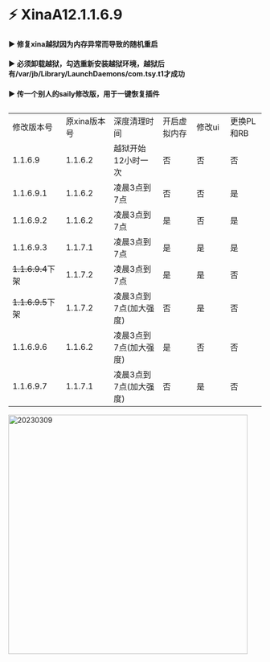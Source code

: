 # ⚡ XinaA12.1.1.6.9

#### ▶️ 修复xina越狱因为内存异常而导致的随机重启  

#### ▶️ 必须卸载越狱，勾选重新安装越狱环境，越狱后有/var/jb/Library/LaunchDaemons/com.tsy.t1才成功    

#### ▶️ 传一个别人的saily修改版，用于一键恢复插件  
  
##  
<table>
  <tr>
    <td width="150">修改版本号</td>
    <td width="150">原xina版本号</td>
    <td width="250">深度清理时间</td>
    <td width="150">开启虚拟内存</td>
    <td width="150">修改ui</td>
    <td width="150">更换PL和RB</td>
  </tr>
  <tr>
    <td>1.1.6.9</td>
    <td>1.1.6.2</td>
    <td>越狱开始12小时一次</td>
    <td>否</td>
    <td>否</td>
    <td>否</td>
  </tr>
  <tr>
    <td>1.1.6.9.1</td>
    <td>1.1.6.2</td>
    <td>凌晨3点到7点</td>
    <td>否</td>
    <td>否</td>
    <td>是</td>
  </tr>
  <tr>
    <td>1.1.6.9.2</td>
    <td>1.1.6.2</td>
    <td>凌晨3点到7点</td>
    <td>是</td>
    <td>否</td>
    <td>是</td>
  </tr>
  <tr>
    <td>1.1.6.9.3</td>
    <td>1.1.7.1</td>
    <td>凌晨3点到7点</td>
    <td>是</td>
    <td>是</td>
    <td>是</td>
  </tr>
  <tr>
    <td><del>1.1.6.9.4</del>下架</td>
    <td>1.1.7.2</td>
    <td>凌晨3点到7点</td>
    <td>是</td>
    <td>是</td>
    <td>否</td>
  </tr>
  <tr>
    <td><del>1.1.6.9.5</del>下架</td>
    <td>1.1.7.2</td>
    <td>凌晨3点到7点(加大强度)</td>
    <td>否</td>
    <td>是</td>
    <td>否</td>
  </tr>
  <tr>
    <td>1.1.6.9.6</td>
    <td>1.1.6.2</td>
    <td>凌晨3点到7点(加大强度)</td>
    <td>是</td>
    <td>否</td>
    <td>否</td>
  </tr>
  <tr>
    <td>1.1.6.9.7</td>
    <td>1.1.7.1</td>
    <td>凌晨3点到7点(加大强度)</td>
    <td>否</td>
    <td>是</td>
    <td>否</td>
  </tr>
</table>


<img width="476" alt="20230309" src="https://user-images.githubusercontent.com/24546045/223981663-82b5b713-69c5-4888-8ee3-5088465c1d05.png">
